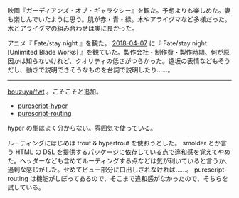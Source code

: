 映画『ガーディアンズ・オブ・ギャラクシー』を観た。予想よりも楽しめた。妻も楽しんでいたように思う。肌が赤・青・緑。木やアライグマなど多様だった。木とアライグマの組み合わせは実に良かった。

アニメ『 Fate/stay night 』を観た。 [2018-04-07][] に『 Fate/stay night [Unlimited Blade Works] 』を観ていた。製作会社・制作費・製作時期、何が原因かは知らないけれど、クオリティの低さがつらかった。遠坂の表情などもそうだし、動きで説明できそうなものを台詞で説明したり……。

-----

[bouzuya/fwt][] 。こそこそと追加。

- [purescript-hyper](https://pursuit.purescript.org/packages/purescript-hyper/)
- [purescript-routing](https://pursuit.purescript.org/packages/purescript-routing/)

hyper の型はよく分からない。雰囲気で使っている。

ルーティングにはじめは trout & hypertrout を使おうとした。 smolder とか言う HTML の DSL を提供するパッケージに依存している点で違和感を覚えてやめた。ヘッダーなども含めてルーティングする点などは気が利いていると言うか、過剰な感じがした。せめてビュー部分に口出しされなければ……。 purescript-routing は機能がしぼってあるので、そこまで違和感がなかったので、そちらを試している。

[2018-04-07]: https://blog.bouzuya.net/2018/04/07/
[bouzuya/fwt]: https://github.com/bouzuya/fwt
